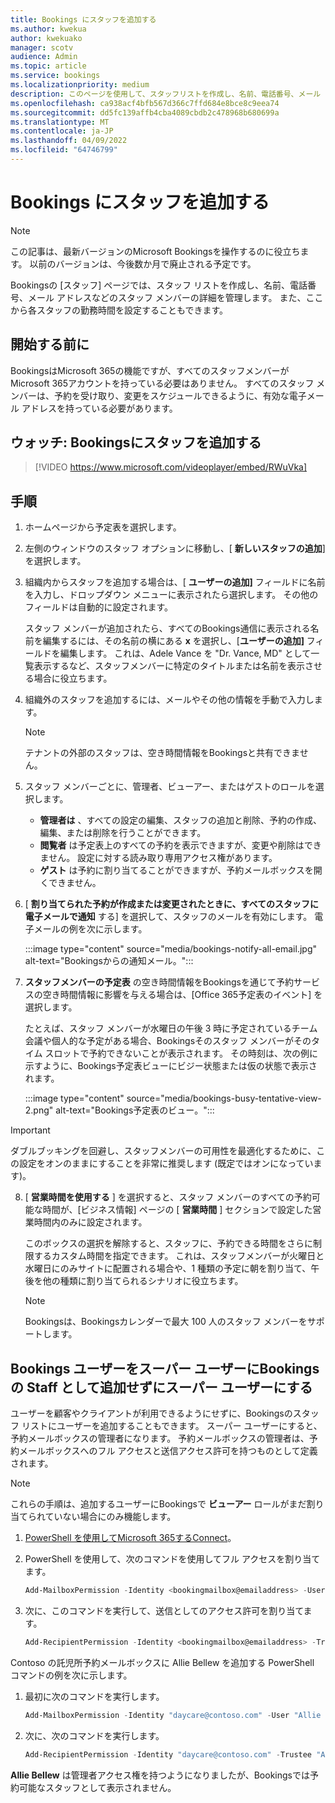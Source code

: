 ```yaml
---
title: Bookings にスタッフを追加する
ms.author: kwekua
author: kwekuako
manager: scotv
audience: Admin
ms.topic: article
ms.service: bookings
ms.localizationpriority: medium
description: このページを使用して、スタッフリストを作成し、名前、電話番号、メール アドレスなどのスタッフ メンバーの詳細を管理します。
ms.openlocfilehash: ca938acf4bfb567d366c7ffd684e8bce8c9eea74
ms.sourcegitcommit: dd5fc139affb4cba4089cbdb2c478968b680699a
ms.translationtype: MT
ms.contentlocale: ja-JP
ms.lasthandoff: 04/09/2022
ms.locfileid: "64746799"
---
```

# <a name="add-staff-to-bookings"></a>Bookings にスタッフを追加する

> [!NOTE]
> この記事は、最新バージョンのMicrosoft Bookingsを操作するのに役立ちます。 以前のバージョンは、今後数か月で廃止される予定です。

Bookingsの [スタッフ] ページでは、スタッフ リストを作成し、名前、電話番号、メール アドレスなどのスタッフ メンバーの詳細を管理します。 また、ここから各スタッフの勤務時間を設定することもできます。

## <a name="before-you-begin"></a>開始する前に

BookingsはMicrosoft 365の機能ですが、すべてのスタッフメンバーがMicrosoft 365アカウントを持っている必要はありません。 すべてのスタッフ メンバーは、予約を受け取り、変更をスケジュールできるように、有効な電子メール アドレスを持っている必要があります。

## <a name="watch-add-your-staff-to-bookings"></a>ウォッチ: Bookingsにスタッフを追加する

> [!VIDEO https://www.microsoft.com/videoplayer/embed/RWuVka]

## <a name="steps"></a>手順

1. ホームページから予定表を選択します。 

2. 左側のウィンドウのスタッフ オプションに移動し、[ **新しいスタッフの追加**] を選択します。

3. 組織内からスタッフを追加する場合は、[ **ユーザーの追加]** フィールドに名前を入力し、ドロップダウン メニューに表示されたら選択します。 その他のフィールドは自動的に設定されます。

    スタッフ メンバーが追加されたら、すべてのBookings通信に表示される名前を編集するには、その名前の横にある **x** を選択し、[**ユーザーの追加]** フィールドを編集します。 これは、Adele Vance を "Dr. Vance, MD" として一覧表示するなど、スタッフメンバーに特定のタイトルまたは名前を表示させる場合に役立ちます。

4. 組織外のスタッフを追加するには、メールやその他の情報を手動で入力します。

    > [!NOTE]
    > テナントの外部のスタッフは、空き時間情報をBookingsと共有できません。

5. スタッフ メンバーごとに、管理者、ビューアー、またはゲストのロールを選択します。
    - **管理者は** 、すべての設定の編集、スタッフの追加と削除、予約の作成、編集、または削除を行うことができます。
    - **閲覧者** は予定表上のすべての予約を表示できますが、変更や削除はできません。 設定に対する読み取り専用アクセス権があります。
    - **ゲスト** は予約に割り当てることができますが、予約メールボックスを開くできません。

6. [ **割り当てられた予約が作成または変更されたときに、すべてのスタッフに電子メールで通知** する] を選択して、スタッフのメールを有効にします。 電子メールの例を次に示します。

    :::image type="content" source="media/bookings-notify-all-email.jpg" alt-text="Bookingsからの通知メール。":::

7. **スタッフメンバーの予定表** の空き時間情報をBookingsを通じて予約サービスの空き時間情報に影響を与える場合は、[Office 365予定表のイベント] を選択します。

    たとえば、スタッフ メンバーが水曜日の午後 3 時に予定されているチーム会議や個人的な予定がある場合、Bookingsそのスタッフ メンバーがそのタイム スロットで予約できないことが表示されます。 その時刻は、次の例に示すように、Bookings予定表ビューにビジー状態または仮の状態で表示されます。

    :::image type="content" source="media/bookings-busy-tentative-view-2.png" alt-text="Bookings予定表のビュー。":::

> [!IMPORTANT]
> ダブルブッキングを回避し、スタッフメンバーの可用性を最適化するために、この設定をオンのままにすることを非常に推奨します (既定ではオンになっています)。

8. [ **営業時間を使用する** ] を選択すると、スタッフ メンバーのすべての予約可能な時間が、[ビジネス情報] ページの [ **営業時間** ] セクションで設定した営業時間内のみに設定されます。

    このボックスの選択を解除すると、スタッフに、予約できる時間をさらに制限するカスタム時間を指定できます。 これは、スタッフメンバーが火曜日と水曜日にのみサイトに配置される場合や、1 種類の予定に朝を割り当て、午後を他の種類に割り当てられるシナリオに役立ちます。

    > [!NOTE]
    > Bookingsは、Bookingsカレンダーで最大 100 人のスタッフ メンバーをサポートします。

## <a name="make-a-bookings-user-a-super-user-without-adding-them-as-staff-in-bookings"></a>Bookings ユーザーをスーパー ユーザーにBookingsの Staff として追加せずにスーパー ユーザーにする

ユーザーを顧客やクライアントが利用できるようにせずに、Bookingsのスタッフ リストにユーザーを追加することもできます。 スーパー ユーザーにすると、予約メールボックスの管理者になります。 予約メールボックスの管理者は、予約メールボックスへのフル アクセスと送信アクセス許可を持つものとして定義されます。

> [!NOTE]
> これらの手順は、追加するユーザーにBookingsで **ビューアー** ロールがまだ割り当てられていない場合にのみ機能します。

1. [PowerShell を使用してMicrosoft 365するConnect](/office365/enterprise/powershell/connect-to-office-365-powershell#connect-with-the-microsoft-azure-active-directory-module-for-windows-powershell)。

2. PowerShell を使用して、次のコマンドを使用してフル アクセスを割り当てます。

    ```powershell
    Add-MailboxPermission -Identity <bookingmailbox@emailaddress> -User <adminusers@emailaddress> -AccessRights FullAccess -Deny:$false
    ```

3. 次に、このコマンドを実行して、送信としてのアクセス許可を割り当てます。

    ```powershell
    Add-RecipientPermission -Identity <bookingmailbox@emailaddress> -Trustee <adminusers@emailaddress> -AccessRights SendAs -Confirm:$false
    ```

Contoso の託児所予約メールボックスに Allie Bellew を追加する PowerShell コマンドの例を次に示します。

1. 最初に次のコマンドを実行します。

    ```powershell
    Add-MailboxPermission -Identity "daycare@contoso.com" -User "Allie Bellew" -AccessRights FullAccess -InheritanceType All
    ```

2. 次に、次のコマンドを実行します。

    ```powershell
    Add-RecipientPermission -Identity "daycare@contoso.com" -Trustee "Allie Bellew" -AccessRights SendAs -Confirm:$false
    ```

**Allie Bellew** は管理者アクセス権を持つようになりましたが、Bookingsでは予約可能なスタッフとして表示されません。
